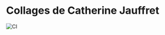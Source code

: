 
# Collages de Catherine Jauffret

![CI](https://github.com/BertrandFritsch/catherine-jauffret/workflows/CI/badge.svg)
